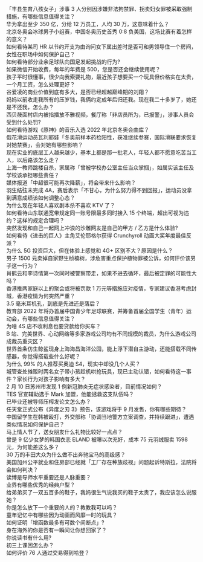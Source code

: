 「丰县生育八孩女子」涉事 3 人分别因涉嫌非法拘禁罪、拐卖妇女罪被采取强制措施，有哪些信息值得关注？  
华为拿出至少 350 亿，分给 12 万员工，人均 30 万，这意味着什么？  
北京冬奥会冰球男子小组赛，中国冬奥历史首秀 0:8 负美国，这场比赛有着怎样的意义？  
如何看待某司 HR 以节约开支为由询问女下属出差时是否可和男领导住一个房间，女性在职场中如何保护自己？  
如何看待部分业余足球队向国足发起挑战的行为?  
如果微信开始收费，每年的年费是 500，您是否还会继续使用呢？  
孩子平时很懂事，很少向我索要礼物，最近孩子想要买一个玩具但价格实在太贵，一个月工资，怎么处理更好？  
谷爱凌的商业价值到底有多大，是否已经超越巅峰期的刘翔？  
妈妈以前收走我所有的压岁钱，我俩约定成年后归还我。现在我二十多岁了，她还是不还我，怎么办？  
西贝莜面村店内被指播放不雅视频，餐厅称「非店员所为，已报警」，涉事人员会受到什么处罚?  
如何看待游戏《原神》的音乐入选 2022 年北京冬奥会曲库？  
俄花滑运动员瓦利耶娃「冬奥前样本药检阳性，获准继续参赛，国际滑联要求恢复对她禁赛」，会对她有哪些影响？  
现在实业的底层工人越来越少，基本上都是那一批老人，年轻人都不愿意吃苦当工人，以后路该怎么走？  
上海一教师跳楼自杀，家属称「曾被学校办公室主任当众掌掴」，如属实该主任及学校该承担哪些责任？  
媒体报道「中超很可能再次降薪」，将会带来什么影响？  
羽生结弦未完成 4A，赛后表示「不甘心，为什么努力得不到回报」，运动员没拿到满意成绩该如何调整心态？  
为什么现在年轻人喜欢剧本杀不喜欢 KTV 了？  
如何看待山东联通宽带规定同一账号限最多同时接入 15 个终端，超出可视为违约？这样的规定合理吗？  
突然发现和自己一起网上冲浪的沙雕网友是自己的甲方 / 乙方是什么体验?  
如何看待《进击的巨人》主角艾伦耶格尔获得 Crunchyroll 动画大奖年度最佳反派？  
为什么 5G 投资巨大，但在体验上感觉和 4G+ 区别不大？原因是什么？  
男子 1500 元卖掉自家野生桢楠树，涉危害重点保护植物罪被公诉，如何评价该男子这一行为？  
肖鹤云和李诗情第一次同时被警察带走，如果不进去循环，最后被定罪的可能性大吗？  
香港推两家庭以上的聚会或将被罚款 1 万元等措施应对疫情，专家建议香港考虑封城，香港疫情为何突然严重？  
3.5 毫米耳机孔，到底是先进还是落后？  
教育部 2022 年将办首届中国青少年足球联赛，并筹备首届全国学生（青年）运动会，有哪些信息值得关注？  
为啥 4S 店不收利息也要贷款给你买车？  
B 站、完美世界、心动网络等多家游戏公司均有不同规模的裁员，为什么游戏公司成裁员重灾区？  
世界首条仿生鲸鲨现身上海海昌海洋公园，能上浮下潜自主游动，还能搭载不同传感器，你觉得搭载些什么好呢？  
为什么 99% 的人推荐买奥迪 S4，现实中却没几个人买？  
城管查处摊贩时两名女子带小孩趁机哄抢玩具，现已主动认错，如何看待这一事件？家长行为对孩子影响有多大？  
2 月 10 日苏州市发现 1 例新冠肺炎无症状感染者，目前情况如何？  
TES 官宣辅助选手 Mark 加盟，他能拯救这支队伍吗？  
已毕业还被导师压榨发论文怎么办？  
任天堂正式公布《异度之刃 3》预告，该游戏将于 9 月发售，你有哪些期待？  
中国留学生在韩被殴打，外交部称「协调当地警方‌‌立案调查，‌‌并持续跟进」，遭遇类似情况如何保护自己？  
马上情人节了，送女朋友什么礼物比较好一点点？  
曾是 9 亿少女梦的韩国衣恋 ELAND 被曝以次充好，成本 75 元羽绒服卖 1598 元，为何能差这么多？  
30 万的丰田大众为什么做不出奔驰宝马的高级感？  
美国加州公平就业和住房部已经就「工厂存在种族歧视」问题起诉特斯拉，法院将会如何判决？  
读博是导师水平重要还是人脉重要？  
业界有哪些优秀的经典户型？  
给弟弟买了一双五百多的鞋子，我妈很生气说我买的鞋子太贵了，我应该怎么说服她？  
你是怎么放下一个重要的人的？教教我可以吗？  
童年记忆中有哪些因为动画而风靡一时的玩具？  
如何证明「增函数最多有可数个间断点」?  
身在海外的你是否有一瞬间让你想回家了？  
你说读书有什么用?  
初三上课困怎么办？  
如何评价 76 人通过交易得到哈登？  

